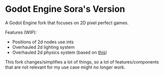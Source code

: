 # Godot Engine Sora's Version

A Godot Engine fork that focuses on 2D pixel perfect games.

Features (WIP):
 * Positions of 2d nodes use ints
 * Overhauled 2d lighting system
 * Overhauled 2d physics system (based on [this](https://maddymakesgames.com/articles/celeste_and_towerfall_physics/index.html))

This fork changes/simplifies a lot of things, so a lot of features/components that are not relevant for my use case might no longer work.
